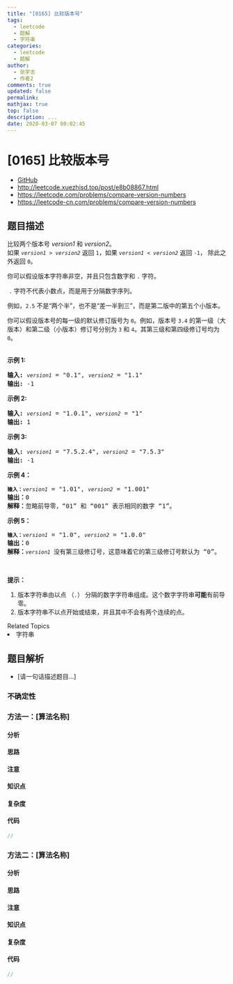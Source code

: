 ```yaml
---
title: "[0165] 比较版本号"
tags:
  - leetcode
  - 题解
  - 字符串
categories:
  - leetcode
  - 题解
author:
  - 张学志
  - 作者2
comments: true
updated: false
permalink:
mathjax: true
top: false
description: ...
date: 2020-03-07 00:02:45
---
```



# [0165] 比较版本号
* [GitHub](https://github.com/algoboy101/LeetCodeCrowdsource/tree/master/_posts/QA/%5B0165%5D%20%E6%AF%94%E8%BE%83%E7%89%88%E6%9C%AC%E5%8F%B7.md)
* http://leetcode.xuezhisd.top/post/e8b08867.html
* https://leetcode.com/problems/compare-version-numbers
* https://leetcode-cn.com/problems/compare-version-numbers


## 题目描述

<p>比较两个版本号 <em>version1&nbsp;</em>和 <em>version2</em>。<br>
如果&nbsp;<code><em>version1&nbsp;</em>&gt;&nbsp;<em>version2</em></code>&nbsp;返回&nbsp;<code>1</code>，如果&nbsp;<code><em>version1&nbsp;</em>&lt;&nbsp;<em>version2</em></code> 返回 <code>-1</code>， 除此之外返回 <code>0</code>。</p>

<p>你可以假设版本字符串非空，并且只包含数字和&nbsp;<code>.</code> 字符。</p>

<p>&nbsp;<code>.</code> 字符不代表小数点，而是用于分隔数字序列。</p>

<p>例如，<code>2.5</code> 不是&ldquo;两个半&rdquo;，也不是&ldquo;差一半到三&rdquo;，而是第二版中的第五个小版本。</p>

<p>你可以假设版本号的每一级的默认修订版号为 <code>0</code>。例如，版本号 <code>3.4</code> 的第一级（大版本）和第二级（小版本）修订号分别为 <code>3</code> 和 <code>4</code>。其第三级和第四级修订号均为 <code>0</code>。<br>
&nbsp;</p>

<p><strong>示例&nbsp;1:</strong></p>

<pre><strong>输入:</strong> <code><em>version1</em></code> = &quot;0.1&quot;, <code><em>version2</em></code> = &quot;1.1&quot;
<strong>输出:</strong> -1</pre>

<p><strong>示例 2:</strong></p>

<pre><strong>输入: </strong><code><em>version1</em></code> = &quot;1.0.1&quot;, <code><em>version2</em></code> = &quot;1&quot;
<strong>输出:</strong> 1</pre>

<p><strong>示例 3:</strong></p>

<pre><strong>输入:</strong> <code><em>version1</em></code> = &quot;7.5.2.4&quot;, <code><em>version2</em></code> = &quot;7.5.3&quot;
<strong>输出:</strong> -1</pre>

<p><strong>示例&nbsp;4：</strong></p>

<pre><code><strong>输入：</strong><em>version1</em></code> = &quot;1.01&quot;, <code><em>version2</em></code> = &quot;1.001&quot;
<strong>输出：</strong>0
<strong>解释：</strong>忽略前导零，&ldquo;01&rdquo; 和 &ldquo;001&rdquo; 表示相同的数字 &ldquo;1&rdquo;。</pre>

<p><strong>示例 5：</strong></p>

<pre><code><strong>输入：</strong><em>version1</em></code> = &quot;1.0&quot;, <code><em>version2</em></code> = &quot;1.0.0&quot;
<strong>输出：</strong>0
<strong>解释：</strong><code><em>version1 </em></code>没有第三级修订号，这意味着它的第三级修订号默认为 &ldquo;0&rdquo;。</pre>

<p>&nbsp;</p>

<p><strong>提示：</strong></p>

<ol>
	<li>版本字符串由以点&nbsp;（<code>.</code>）&nbsp;分隔的数字字符串组成。这个数字字符串<strong>可能</strong>有前导零。</li>
	<li>版本字符串不以点开始或结束，并且其中不会有两个连续的点。</li>
</ol>
<div><div>Related Topics</div><div><li>字符串</li></div></div>


## 题目解析
* [请一句话描述题目...]

### 不确定性


### 方法一：[算法名称]

#### 分析

#### 思路

#### 注意

#### 知识点

#### 复杂度

#### 代码

```cpp
//
```


### 方法二：[算法名称]

#### 分析

#### 思路

#### 注意

#### 知识点

#### 复杂度

#### 代码

```cpp
//
```


